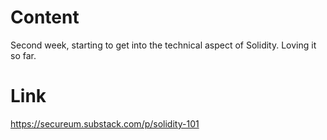 # Content
Second week, starting to get into the technical aspect of Solidity. Loving it so far.

# Link
https://secureum.substack.com/p/solidity-101